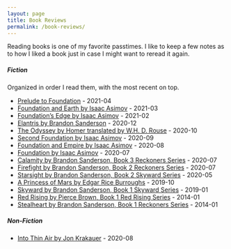 ```yaml
---
layout: page
title: Book Reviews
permalink: /book-reviews/
---
```


Reading books is one of my favorite passtimes. I like to keep a few notes as to how I liked a book just in case I might want to reread it again.

##### Fiction
Organized in order I read them, with the most recent on top.

- [Prelude to Foundation](https://tactictalisman.github.io/2021/04/02/prelude-to-foundation.html) - 2021-04
- [Foundation and Earth by Isaac Asimov](https://tactictalisman.github.io/2021/03/05/foundation-and-earth.html) - 2021-03
- [Foundation’s Edge by Isaac Asimov](https://tactictalisman.github.io/2021/02/16/foundations-edge.html) - 2021-02
- [Elantris by Brandon Sanderson](https://tactictalisman.github.io/2020/12/08/elantris.html) - 2020-12
- [The Odyssey by Homer translated by W.H. D. Rouse](https://tactictalisman.github.io/2020/10/26/the-odyssey.html) - 2020-10
- [Second Foundation by Isaac Asimov](https://tactictalisman.github.io/2020/09/14/second-foundation.html) - 2020-09
- [Foundation and Empire by Isaac Asimov](https://tactictalisman.github.io/2020/08/19/foundation-and-empire.html) - 2020-08
- [Foundation by Isaac Asimov](https://tactictalisman.github.io/2020/07/22/foundation.html) - 2020-07
- [Calamity by Brandon Sanderson, Book 3 Reckoners Series](https://tactictalisman.github.io/2020/07/01/calamity.html) - 2020-07
- [Firefight by Brandon Sanderson, Book 2 Reckoners Series](https://tactictalisman.github.io/2020/06/07/firefight.html) - 2020-07
- [Starsight by Brandon Sanderson, Book 2 Skyward Series](https://tactictalisman.github.io/2020/05/01/starsight.html) - 2020-05
- [A Princess of Mars by Edgar Rice Burroughs](https://tactictalisman.github.io/2019/10/01/princess-of-mars.html) - 2019-10
- [Skyward by Brandon Sanderson, Book 1 Skyward Series](https://tactictalisman.github.io/2019/01/03/skyward.html) - 2019-01
- [Red Rising by Pierce Brown, Book 1 Red Rising Series](https://tactictalisman.github.io/2018/10/01/red-rising.html) - 2014-01
- [Stealheart by Brandon Sanderson, Book 1 Reckoners Series](https://tactictalisman.github.io/2014/01/15/steelheart.html) - 2014-01


##### Non-Fiction

- [Into Thin Air by Jon Krakauer](https://tactictalisman.github.io/2020/08/12/into-thin-air.html) - 2020-08
